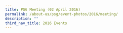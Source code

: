 ```yaml
---
title: PSG Meeting (02 April 2016)
permalink: /about-us/psg/event-photos/2016/meeting/
description: ""
third_nav_title: 2016 Events
---
```

